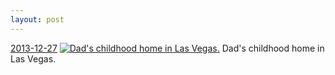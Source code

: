 ```yaml
---
layout: post
---
```


<p>
  <time><a href="/259">2013-12-27</a></time>
  <a href="/259"><img src="{{ site.assets_url }}/259-640.jpg" srcset="{{ site.assets_url }}/259-1280.jpg 1280w, {{ site.assets_url }}/259-960.jpg 960w, {{ site.assets_url }}/259-640.jpg 640w, {{ site.assets_url }}/259-320.jpg 320w" sizes="(min-width: 700px) 50vw, calc(100vw - 2rem)" alt="Dad&#x27;s childhood home in Las Vegas." /></a>
  <span>Dad&#x27;s childhood home in Las Vegas.</span>
</p>
